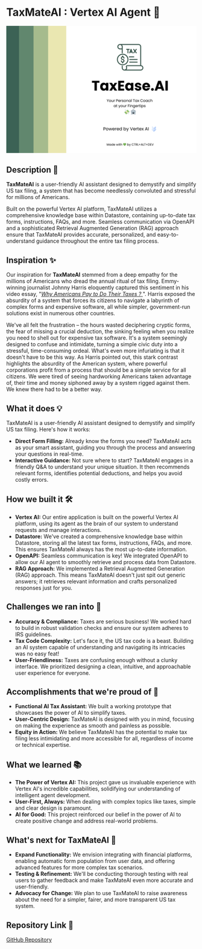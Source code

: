 # **TaxMateAI : Vertex AI Agent 🤖**

![TaxMateAI Banner](assets/banner.png)

## **Description 📃**

**TaxMateAI** is a user-friendly AI assistant designed to demystify and simplify US tax filing, a system that has become needlessly convoluted and stressful for millions of Americans. 

Built on the powerful Vertex AI platform, TaxMateAI utilizes a comprehensive knowledge base within Datastore, containing up-to-date tax forms, instructions, FAQs, and more. Seamless communication via OpenAPI and a sophisticated Retrieval Augmented Generation (RAG) approach ensure that TaxMateAI provides accurate, personalized, and easy-to-understand guidance throughout the entire tax filing process. 

## **Inspiration ✨**

Our inspiration for **TaxMateAI** stemmed from a deep empathy for the millions of Americans who dread the annual ritual of tax filing. Emmy-winning journalist Johnny Harris eloquently captured this sentiment in his video essay, 
 "[*Why Americans Pay to Do Their Taxes ?* ](https://www.youtube.com/watch?v=ZhV4Z76mXrI)". Harris exposed the absurdity of a system that forces its citizens to navigate a labyrinth of complex forms and expensive software, all while simpler, government-run solutions exist in numerous other countries. 

We've all felt the frustration – the hours wasted deciphering cryptic forms, the fear of missing a crucial deduction, the sinking feeling when you realize you need to shell out for expensive tax software. It's a system seemingly designed to confuse and intimidate, turning a simple civic duty into a stressful, time-consuming ordeal. What's even more infuriating is that it doesn't have to be this way. As Harris pointed out, this stark contrast highlights the absurdity of the American system, where powerful corporations profit from a process that should be a simple service for all citizens. We were tired of seeing hardworking Americans taken advantage of, their time and money siphoned away by a system rigged against them. We knew there had to be a better way. 

## **What it does  💡**

TaxMateAI is a user-friendly AI assistant designed to demystify and simplify US tax filing. Here's how it works:

* **Direct Form Filling:** Already know the forms you need? TaxMateAI acts as your smart assistant, guiding you through the process and answering your questions in real-time. 
* **Interactive Guidance:** Not sure where to start? TaxMateAI engages in a friendly Q&A to understand your unique situation. It then recommends relevant forms, identifies potential deductions, and helps you avoid costly errors. 

## **How we built it  🛠️**

* **Vertex AI:** Our entire application is built on the powerful Vertex AI platform, using its agent as the brain of our system to understand requests and manage interactions.
* **Datastore:** We've created a comprehensive knowledge base within Datastore, storing all the latest tax forms, instructions, FAQs, and more. This ensures TaxMateAI always has the most up-to-date information.
* **OpenAPI:** Seamless communication is key! We integrated OpenAPI to allow our AI agent to smoothly retrieve and process data from Datastore.
* **RAG Approach:** We implemented a Retrieval Augmented Generation (RAG) approach. This means TaxMateAI doesn't just spit out generic answers; it retrieves relevant information and crafts personalized responses just for you. 

## **Challenges we ran into  🚧**

* **Accuracy & Compliance:** Taxes are serious business! We worked hard to build in robust validation checks and ensure our system adheres to IRS guidelines.
* **Tax Code Complexity:** Let's face it, the US tax code is a beast. Building an AI system capable of understanding and navigating its intricacies was no easy feat!
* **User-Friendliness:** Taxes are confusing enough without a clunky interface. We prioritized designing a clean, intuitive, and approachable user experience for everyone. 

## **Accomplishments that we're proud of 🎉**

* **Functional AI Tax Assistant:** We built a working prototype that showcases the power of AI to simplify taxes.
* **User-Centric Design:** TaxMateAI is designed with you in mind, focusing on making the experience as smooth and painless as possible.
* **Equity in Action:** We believe TaxMateAI has the potential to make tax filing less intimidating and more accessible for all, regardless of income or technical expertise. 

## **What we learned  📚**

* **The Power of Vertex AI:** This project gave us invaluable experience with Vertex AI's incredible capabilities, solidifying our understanding of intelligent agent development.
* **User-First, Always:** When dealing with complex topics like taxes, simple and clear design is paramount. 
* **AI for Good:** This project reinforced our belief in the power of AI to create positive change and address real-world problems.

## **What's next for TaxMateAI 🚀**

* **Expand Functionality:** We envision integrating with financial platforms, enabling automatic form population from user data, and offering advanced features for more complex tax scenarios.
* **Testing & Refinement:** We'll be conducting thorough testing with real users to gather feedback and make TaxMateAI even more accurate and user-friendly.
* **Advocacy for Change:** We plan to use TaxMateAI to raise awareness about the need for a simpler, fairer, and more transparent US tax system.  

## **Repository Link 🔗**

[GitHub Repository](https://github.com/AnuragRaut08/TaxMateAI.git)

